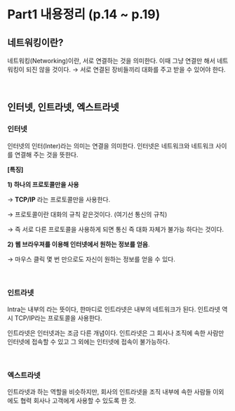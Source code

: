 # **Part1 내용정리 (p.14 ~ p.19)**

## **네트워킹이란?**
네트워킹(Networking)이란, 서로 연결하는 것을 의미한다.
이때 그냥 연결만 해서 네트워킹이 되진 않을 것이다.
→ 서로 연결된 장비들끼리 대화를 주고 받을 수 있어야 한다.

<br>

## **인터넷, 인트라넷, 엑스트라넷**

### **인터넷**

인터넷의 인터(Inter)라는 의미는 연결을 의미한다.
인터넷은 네트워크와 네트워크 사이를 연결해 주는 것을 뜻한다.

**[특징]**

**1) 하나의 프로토콜만을 사용**

→ **TCP/IP** 라는 프로토콜만을 사용한다.

→ 프로토콜이란 대화의 규칙 같은것이다. (여기선 통신의 규칙)

→ 즉 서로 다른 프로토콜을 사용하게 되면 통신 즉 대화 자체가 불가능 하다는 것이다.

**2) 웹 브라우져를 이용해 인터넷에서 원하는 정보를 얻음**.

→ 마우스 클릭 몇 번 만으로도 자신이 원하는 정보를 얻을 수 있다.

<br>

### **인트라넷**

Intra는 내부의 라는 뜻이다, 한마디로 인트라넷은 내부의 네트워크가 된다.
인트라넷 역시 TCP/IP라는 프로토콜을 사용한다.

인트라넷은 인터넷과는 조금 다른 개념이다.
인트라넷은 그 회사나 조직에 속한 사람만 인터넷에 접속할 수 있고 
그 외에는 인터넷에 접속이 불가능하다.

<br>

### **엑스트라넷**

인트라넷과 하는 역할을 비슷하지만, 회사의 인트라넷을 조직 내부에 속한 사람들 이외에도
협력 회사나 고객에게 사용할 수 있도록 한 것.